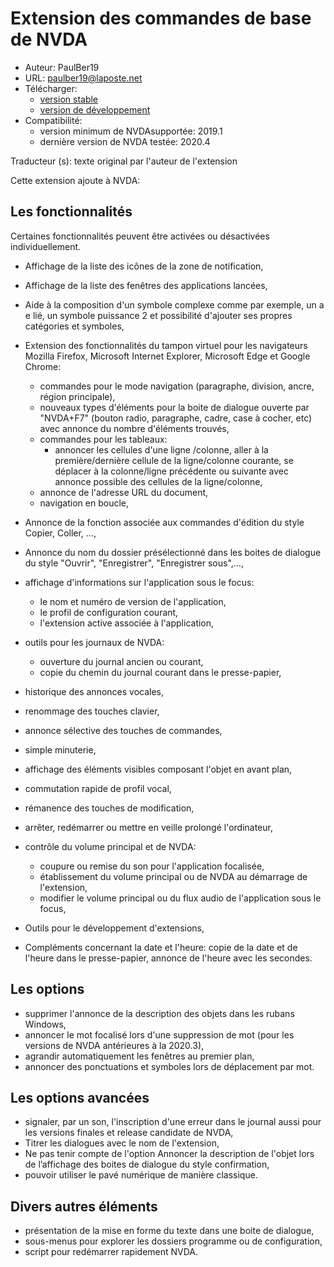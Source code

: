 # Extension des commandes de base de NVDA #

* Auteur: PaulBer19
* URL: paulber19@laposte.net
* Télécharger:
	* [version stable][1]
	* [version de développement][2]
* Compatibilité:
	* version minimum de NVDAsupportée: 2019.1
	* dernière version de NVDA testée: 2020.4


Traducteur (s): texte original par l'auteur de l'extension

Cette extension ajoute à NVDA:
## Les fonctionnalités ##

Certaines fonctionnalités peuvent être activées ou désactivées individuellement.

* Affichage de la liste des icônes de la zone de notification,
* Affichage de la liste des fenêtres des applications lancées,
* Aide à la composition d'un symbole complexe comme par exemple, un a e lié, un symbole puissance 2 et possibilité d'ajouter ses propres catégories et symboles,
* Extension des fonctionnalités du tampon virtuel pour les navigateurs Mozilla Firefox, Microsoft Internet Explorer, Microsoft Edge et Google Chrome:

	* commandes pour le mode navigation (paragraphe, division, ancre, région principale),
	* nouveaux types d'éléments pour la boite de dialogue ouverte par "NVDA+F7" (bouton radio, paragraphe, cadre, case à cocher, etc) avec annonce du nombre d'éléments trouvés,
	* commandes pour les tableaux:
		* annoncer les cellules d'une ligne /colonne, aller à la première/dernière cellule de la ligne/colonne courante, se déplacer à la colonne/ligne précédente ou suivante avec annonce possible des cellules de la ligne/colonne,
	* annonce de l'adresse URL du document,
	* navigation en boucle,


* Annonce de la fonction associée aux commandes d'édition du style Copier, Coller, …,
* Annonce du nom du dossier présélectionné dans les boites de dialogue du style "Ouvrir", "Enregistrer", "Enregistrer sous",…,
* affichage d'informations sur l'application sous le focus:
	* le nom et numéro de version de l'application,
	* le profil de configuration courant,
	* l'extension	 active associée à l'application,


* outils pour les journaux de NVDA:
	* ouverture du journal ancien ou courant,
	* copie du chemin du journal courant dans le presse-papier,


* historique des annonces vocales,
* renommage des touches clavier,
* annonce sélective des touches de commandes,
* simple minuterie,
* affichage des éléments visibles composant l'objet en avant plan,
* commutation rapide de profil vocal,
* rémanence des touches de modification,
* arrêter, redémarrer ou mettre en veille prolongé l'ordinateur,
* contrôle du volume principal et de NVDA:
	* coupure ou remise du son pour l'application focalisée,
	* établissement du volume principal ou de NVDA au démarrage de l'extension,
	* modifier le volume principal ou du flux audio de l'application sous le focus,


* Outils pour le développement d'extensions,
* Compléments concernant la date et l'heure: copie de la date et de l'heure dans le presse-papier, annonce de l'heure avec les secondes.


## Les options ##

* supprimer l'annonce de la description des objets dans les rubans Windows,
* annoncer le mot focalisé lors d'une suppression de mot (pour les versions de NVDA antérieures à la 2020.3),
* agrandir automatiquement les fenêtres au premier plan,
* annoncer des ponctuations et symboles lors de déplacement par mot.


## Les options avancées ##

* signaler, par un son, l'inscription d'une erreur dans le journal aussi pour les versions finales et release candidate de NVDA,
* Titrer les dialogues avec le nom de l'extension,
* Ne pas tenir compte de l'option Annoncer la description de l'objet lors de l’affichage des boites de dialogue du style confirmation,
* pouvoir utiliser le pavé numérique de manière classique.


## Divers autres éléments ##

* présentation de la mise en forme du texte dans une boite de dialogue,
* sous-menus pour explorer les dossiers programme ou de configuration,
* script pour redémarrer rapidement NVDA.


[1]: https://github.com/paulber007/AllMyNVDAAddons/raw/master/NVDAExtensionGlobalPlugin/NVDAExtensionGlobalPlugin-9.5.nvda-addon
[2]: https://github.com/paulber007/AllMyNVDAAddons/tree/master/NVDAExtensionGlobalPlugin/dev
